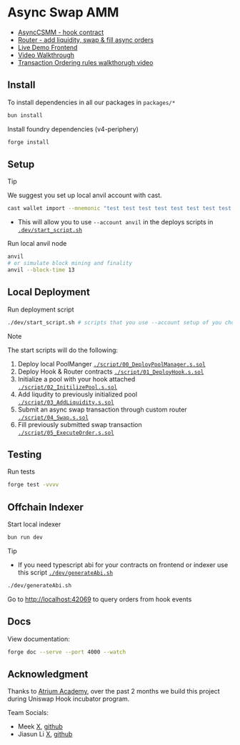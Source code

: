 # Async Swap AMM

- [AsyncCSMM - hook contract](src/AsyncSwap.sol)
- [Router - add liquidity, swap & fill async orders](src/router.sol)
- [Live Demo Frontend](https://frontend-mu-one-27.vercel.app/)
- [Video Walkthrough](https://www.loom.com/share/b66cfb28f41b452c8cb6debceea35631?sid=962ac2ae-c2d4-49ff-b621-b99428b44ff9)
- [Transaction Ordering rules walkthorugh video](https://www.loom.com/share/15839f36efaf42e48642b5f1269c6709?sid=ab37fb1b-a31a-4519-9973-d34a7777360f)

## Install

To install dependencies in all our packages in `packages/*`

```bash
bun install
```

Install foundry dependencies (v4-periphery)

```sh
forge install
```

## Setup

> [!TIP]
> We suggest you set up local anvil account with cast.
>
> ```sh
> cast wallet import --mnemonic "test test test test test test test test test test test junk" anvil
> ```
>
> - This will allow you to use `--account anvil` in the deploys scripts in [`.dev/start_script.sh`](./dev/start_script.sh)

Run local anvil node

```sh
anvil
# or simulate block mining and finality
anvil --block-time 13
```

## Local Deployment

Run deployment script

```sh
./dev/start_script.sh # scripts that you use --account setup of you choice
```

> [!NOTE]
>
> The start scripts will do the following:
>
> 1. Deploy local PoolManger [`./script/00_DeployPoolManager.s.sol`](./script/00_DeployPoolManager.s.sol)
> 2. Deploy Hook & Router contracts [`./script/01_DeployHook.s.sol`](./script/01_DeployHook.s.sol)
> 3. Initialize a pool with your hook attached [`./script/02_InitilizePool.s.sol`](./script/02_InitilizePool.s.sol)
> 4. Add liqudity to previously initialized pool [`./script/03_AddLiquidity.s.sol`](./script/03_AddLiquidity.s.sol)
> 5. Submit an async swap transaction through custom router [`./script/04_Swap.s.sol`](./script/04_Swap.s.sol)
> 6. Fill previously submitted swap transaction [`./script/05_ExecuteOrder.s.sol`](./script/05_ExecuteOrder.s.sol)

## Testing

Run tests

```sh
forge test -vvvv
```

## Offchain Indexer

Start local indexer

```sh
bun run dev
```

> [!Tip]
>
> - If you need typescript abi for your contracts on frontend or indexer use this script [`./dev/generateAbi.sh`](./dev/generateAbi.sh)
>
> ```sh
> ./dev/generateAbi.sh
> ```

Go to [http://localhost:42069](http://localhost:42069) to query orders from hook events

## Docs

View documentation:

```sh
forge doc --serve --port 4000 --watch

```

## Acknowledgment

Thanks to [Atrium Academy](https://atrium.academy), over the past 2 months we build this project during Uniswap Hook incubator program.

Team Socials:

- Meek [X](https://x.com/msakiart), [github](https://github.com/mmsaki)
- Jiasun Li [X](https://x.com/mysteryfigure), [github](https://github.com/mysteryfigure)
